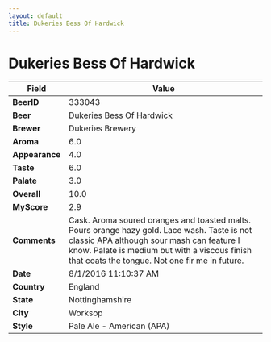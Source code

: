 ```yaml
---
layout: default
title: Dukeries Bess Of Hardwick
---
```


# Dukeries Bess Of Hardwick

| Field         | Value     |
|---------------|-----------|
| **BeerID** | 333043 |
| **Beer** | Dukeries Bess Of Hardwick |
| **Brewer** | Dukeries Brewery |
| **Aroma** | 6.0 |
| **Appearance** | 4.0 |
| **Taste** | 6.0 |
| **Palate** | 3.0 |
| **Overall** | 10.0 |
| **MyScore** | 2.9 |
| **Comments** | Cask. Aroma soured oranges and toasted malts. Pours orange hazy gold. Lace wash. Taste is not classic APA although sour mash can feature I know. Palate is medium but with a viscous finish that coats the tongue. Not one fir me in future. |
| **Date** | 8/1/2016 11:10:37 AM |
| **Country** | England |
| **State** | Nottinghamshire |
| **City** | Worksop |
| **Style** | Pale Ale - American (APA) |
